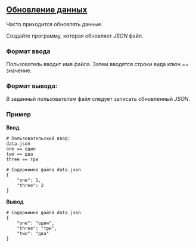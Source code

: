 ## [Обновление данных](../../../solutions/3.5/35_m.py)

Часто приходится обновлять данные.

Создайте программу, которая обновляет _JSON_ файл.

### Формат ввода

Пользователь вводит имя файла.
Затем вводятся строки вида ключ == значение.

### Формат вывода:

В заданный пользователем файл следует записать обновленный _JSON_.

### Пример

**Ввод**
```plaintext
# Пользовательский ввод:
data.json
one == один
two == два
three == три

# Содержимое файла data.json
{
    "one": 1,
    "three": 2
}
```

**Вывод**
```plaintext
# Содержимое файла data.json
{
    "one": "один",
    "three": "три",
    "two": "два"
}
```